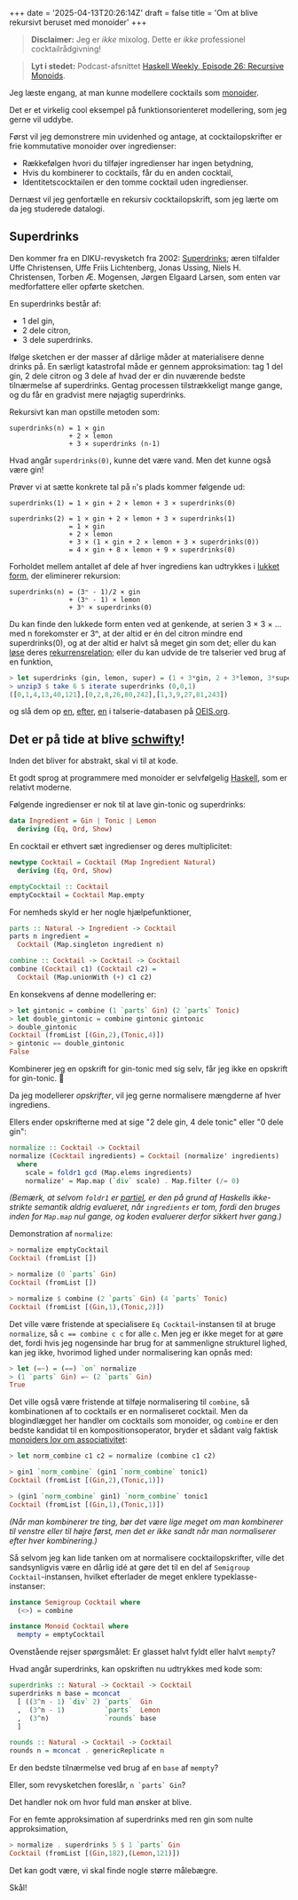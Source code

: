 +++
date = '2025-04-13T20:26:14Z'
draft = false
title = 'Om at blive rekursivt beruset med monoider'
+++

> **Disclaimer:** Jeg er *ikke* mixolog. Dette er *ikke* professionel cocktailrådgivning!

> **Lyt i stedet:** Podcast-afsnittet [Haskell Weekly, Episode 26: Recursive Monoids][rec-monoid-podcast].

[rec-monoid-podcast]: https://haskellweekly.news/episode/26.html

Jeg læste engang, at man kunne modellere cocktails som [monoider][monoid-wiki].

[monoid-wiki]: https://en.wikipedia.org/wiki/Monoid

Det er et virkelig cool eksempel på funktionsorienteret modellering, som jeg gerne vil uddybe.

Først vil jeg demonstrere min uvidenhed og antage, at cocktailopskrifter er frie kommutative monoider over ingredienser:

[fcm]: https://ncatlab.org/nlab/show/free+commutative+monoid

- Rækkefølgen hvori du tilføjer ingredienser har ingen betydning,
- Hvis du kombinerer to cocktails, får du en anden cocktail,
- Identitetscocktailen er den tomme cocktail uden ingredienser.

Dernæst vil jeg genfortælle en rekursiv cocktailopskrift, som jeg lærte om da jeg studerede datalogi.

## Superdrinks

Den kommer fra en DIKU-revysketch fra 2002: [Superdrinks][dikurevy-github]; æren tilfalder Uffe Christensen, Uffe Friis Lichtenberg, Jonas Ussing, Niels H. Christensen, Torben Æ. Mogensen, Jørgen Elgaard Larsen, som enten var medforfattere eller opførte sketchen.

[dikurevy-github]: https://github.com/dikurevy/Public-Archive/blob/bb88d10bb88b69687f4448b83eeebcf526a81892/2002/sketches/RekursivDrink.tex

En superdrinks består af:

- 1 del gin,
- 2 dele citron,
- 3 dele superdrinks.

Ifølge sketchen er der masser af dårlige måder at materialisere denne drinks på. En særligt katastrofal måde er gennem approksimation: tag 1 del gin, 2 dele citron og 3 dele af hvad der er din nuværende bedste tilnærmelse af superdrinks. Gentag processen tilstrækkeligt mange gange, og du får en gradvist mere nøjagtig superdrinks.

Rekursivt kan man opstille metoden som:

```
superdrinks(n) = 1 × gin
               + 2 × lemon
               + 3 × superdrinks (n-1)
```

Hvad angår `superdrinks(0)`, kunne det være vand. Men det kunne også være gin!

Prøver vi at sætte konkrete tal på `n`'s plads kommer følgende ud:

```
superdrinks(1) = 1 × gin + 2 × lemon + 3 × superdrinks(0)

superdrinks(2) = 1 × gin + 2 × lemon + 3 × superdrinks(1)
               = 1 × gin
               + 2 × lemon
               + 3 × (1 × gin + 2 × lemon + 3 × superdrinks(0))
               = 4 × gin + 8 × lemon + 9 × superdrinks(0)
```

Forholdet mellem antallet af dele af hver ingrediens kan udtrykkes i [lukket form][closed-form], der eliminerer rekursion:

[closed-form]: https://en.wikipedia.org/wiki/Closed-form_expression

```
superdrinks(n) = (3ⁿ - 1)/2 × gin
               + (3ⁿ - 1) × lemon
               + 3ⁿ × superdrinks(0)
```

Du kan finde den lukkede form enten ved at genkende, at serien 3 × 3 × ... med n forekomster er 3ⁿ, at der altid er én del citron mindre end superdrinks(0), og at der altid er halvt så meget gin som det; eller du kan [løse][solve-rr] deres [rekurrensrelation][rr]; eller du kan udvide de tre talserier ved brug af en funktion,

[solve-rr]: https://www.youtube.com/watch?v=ZFt3VZb6y_g
[rr]: https://en.wikipedia.org/wiki/Recurrence_relation

```haskell
> let superdrinks (gin, lemon, super) = (1 + 3*gin, 2 + 3*lemon, 3*super)
> unzip3 $ take 6 $ iterate superdrinks (0,0,1)
([0,1,4,13,40,121],[0,2,8,26,80,242],[1,3,9,27,81,243])
```

og slå dem op [en](https://oeis.org/search?q=1%2C4%2C13%2C40%2C121), [efter](https://oeis.org/search?q=2%2C8%2C26%2C80%2C242), [en](https://oeis.org/search?q=3%2C9%2C27%2C81%2C243) i talserie-databasen på [OEIS.org](https://oeis.org/).

## Det er på tide at blive [schwifty][schwifty]!

[schwifty]: https://www.youtube.com/watch?v=I1188GO4p1E

Inden det bliver for abstrakt, skal vi til at kode.

Et godt sprog at programmere med monoider er selvfølgelig [Haskell](https://www.haskell.org/), som er relativt moderne.

Følgende ingredienser er nok til at lave gin-tonic og superdrinks:

```haskell
data Ingredient = Gin | Tonic | Lemon
  deriving (Eq, Ord, Show)
```

En cocktail er ethvert sæt ingredienser og deres multiplicitet:

```haskell
newtype Cocktail = Cocktail (Map Ingredient Natural)
  deriving (Eq, Ord, Show)

emptyCocktail :: Cocktail
emptyCocktail = Cocktail Map.empty
```

For nemheds skyld er her nogle hjælpefunktioner,

```haskell
parts :: Natural -> Ingredient -> Cocktail
parts n ingredient =
  Cocktail (Map.singleton ingredient n)

combine :: Cocktail -> Cocktail -> Cocktail
combine (Cocktail c1) (Cocktail c2) =
  Cocktail (Map.unionWith (+) c1 c2)
```

En konsekvens af denne modellering er:

```haskell
> let gintonic = combine (1 `parts` Gin) (2 `parts` Tonic)
> let double_gintonic = combine gintonic gintonic
> double_gintonic
Cocktail (fromList [(Gin,2),(Tonic,4)])
> gintonic == double_gintonic
False
```

Kombinerer jeg en opskrift for gin-tonic med sig selv, får jeg ikke en opskrift for gin-tonic. 🤔

Da jeg modellerer *opskrifter*, vil jeg gerne normalisere mængderne af hver ingrediens.

Ellers ender opskrifterne med at sige "2 dele gin, 4 dele tonic" eller "0 dele gin":

```haskell
normalize :: Cocktail -> Cocktail
normalize (Cocktail ingredients) = Cocktail (normalize' ingredients)
  where
    scale = foldr1 gcd (Map.elems ingredients)
    normalize' = Map.map (`div` scale) . Map.filter (/= 0)
```

*(Bemærk, at selvom `foldr1` er [partiel][hw-partial], er den på grund af Haskells ikke-strikte semantik aldrig evalueret, når `ingredients` er tom, fordi den bruges inden for `Map.map` nul gange, og koden evaluerer derfor sikkert hver gang.)*

[hw-partial]: https://wiki.haskell.org/Avoiding_partial_functions

Demonstration af `normalize`:

```haskell
> normalize emptyCocktail 
Cocktail (fromList [])

> normalize (0 `parts` Gin)
Cocktail (fromList [])

> normalize $ combine (2 `parts` Gin) (4 `parts` Tonic)
Cocktail (fromList [(Gin,1),(Tonic,2)])
```

Det ville være fristende at specialisere `Eq Cocktail`-instansen til at bruge `normalize`, så `c == combine c c` for alle `c`. Men jeg er ikke meget for at gøre det, fordi hvis jeg nogensinde har brug for at sammenligne strukturel lighed, kan jeg ikke, hvorimod lighed under normalisering kan opnås med:

```haskell
> let (=~) = (==) `on` normalize
> (1 `parts` Gin) =~ (2 `parts` Gin)
True
```

Det ville også være fristende at tilføje normalisering til `combine`, så kombinationen af to cocktails er en normaliseret cocktail. Men da blogindlægget her handler om cocktails som monoider, og `combine` er den bedste kandidat til en kompositionsoperator, bryder et sådant valg faktisk [monoiders lov om associativitet][monoid-wiki]:

[monoid-wiki]: https://en.wikipedia.org/wiki/Monoid#Definition

```haskell
> let norm_combine c1 c2 = normalize (combine c1 c2)

> gin1 `norm_combine` (gin1 `norm_combine` tonic1)
Cocktail (fromList [(Gin,2),(Tonic,1)])

> (gin1 `norm_combine` gin1) `norm_combine` tonic1
Cocktail (fromList [(Gin,1),(Tonic,1)])
```

*(Når man kombinerer tre ting, bør det være lige meget om man kombinerer til venstre eller til højre først, men det er ikke sandt når man normaliserer efter hver kombinering.)*

Så selvom jeg kan lide tanken om at normalisere cocktailopskrifter, ville det sandsynligvis være en dårlig idé at gøre det til en del af `Semigroup Cocktail`-instansen, hvilket efterlader de meget enklere typeklasse-instanser:

```haskell
instance Semigroup Cocktail where
  (<>) = combine

instance Monoid Cocktail where
  mempty = emptyCocktail
```

Ovenstående rejser spørgsmålet: Er glasset halvt fyldt eller halvt `mempty`?

Hvad angår superdrinks, kan opskriften nu udtrykkes med kode som:

```haskell
superdrinks :: Natural -> Cocktail -> Cocktail
superdrinks n base = mconcat
  [ ((3^n - 1) `div` 2) `parts`  Gin
  ,  (3^n - 1)          `parts`  Lemon
  ,  (3^n)              `rounds` base
  ]

rounds :: Natural -> Cocktail -> Cocktail
rounds n = mconcat . genericReplicate n
```

Er den bedste tilnærmelse ved brug af en `base` af `mempty`?

Eller, som revysketchen foreslår, ``n `parts` Gin``?

Det handler nok om hvor fuld man ønsker at blive.

For en femte approksimation af superdrinks med ren gin som nulte approksimation,

```haskell
> normalize . superdrinks 5 $ 1 `parts` Gin
Cocktail (fromList [(Gin,182),(Lemon,121)])
```

Det kan godt være, vi skal finde nogle større målebægre.

Skål!
